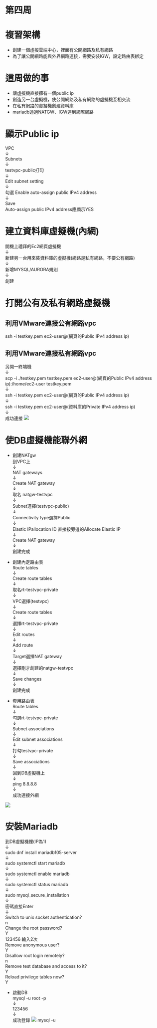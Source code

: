 # 第四周
# 複習架構
* 創建一個虛擬雲端中心，裡面有公開網路及私有網路
* 為了讓公開網路能與外界網路連接，需要安裝IGW，設定路由表綁定

# 這周做的事
* 讓虛擬機直接擁有一個public ip
* 創造另一台虛擬機，使公開網路及私有網路的虛擬機互相交流
* 在私有網路的虛擬機創建資料庫
* mariadb透過NATGW、IGW連到網際網路

# 顯示Public ip
VPC <br>↓<br>
Subnets <br>↓<br>
testvpc-public打勾<br>↓<br>
Edit subnet setting<br>↓<br>
勾選 Enable auto-assign public IPv4 address<br>↓<br>
Save<br>
Auto-assign public IPv4 address應顯示YES

# 建立資料庫虛擬機(內網)
開機上禮拜的Ec2網頁虛擬機<br>↓<br>
新建另一台用來裝資料庫的虛擬機(網路是私有網路，不要公有網路)<br>↓<br>
新增MYSQL/AURORA規則<br>↓<br>
創建

# 打開公有及私有網路虛擬機

## 利用VMware連接公有網路vpc
ssh -i testkey.pem ec2-user@(網頁的Public IPv4 address ip)

## 利用VMware連接私有網路vpc
另開一終端機<br>↓<br>
scp -i ./testkey.pem testkey.pem ec2-user@(網頁的Public IPv4 address ip):/home/ec2-user testkey.pem<br>↓<br>
ssh -i testkey.pem ec2-user@(網頁的Public IPv4 address ip)<br>↓<br>
ssh -i testkey.pem ec2-user@(資料庫的Private IPv4 address ip)<br>↓<br>
成功連接
 <img src="../pic/1003.png">

 # 使DB虛擬機能聯外網
 
 * 創建NATgw<br>
 到VPC上<br>↓<br>
 NAT gateways<br>↓<br>
 Create NAT gateway<br>↓<br>
 取名 natgw-testvpc<br>↓<br>
 Subnet選擇(testvpc-public)<br>↓<br>
 Connectivity type選擇Public<br>↓<br>
 Elastic IPallocation ID 直接按旁邊的Allocate Elastic IP<br>↓<br>
 Create NAT gateway<br>↓<br>
 創建完成<br>
 
 * 創建內定路由表<br>
 Route tables <br>↓<br>
 Create route tables <br>↓<br>
 取名rt-testvpc-private <br>↓<br>
 VPC選擇(testvpc) <br>↓<br>
 Create route tables <br>↓<br>
 選擇rt-testvpc-private <br>↓<br>
 Edit routes <br>↓<br>
 Add route<br>↓<br>
 Target選擇NAT gateway<br>↓<br>
 選擇剛才創建的natgw-testvpc <br>↓<br>
 Save changes<br>↓<br>
 創建完成<br>

 * 套用路由表<br>
 Route tables<br>↓<br>
 勾選rt-testvpc-private <br>↓<br>
 Subnet associations <br>↓<br>
 Edit subnet associations<br>↓<br> 
 打勾testvpc-private <br>↓<br>
 Save associations<br>↓<br>
 回到DB虛擬機上<br>↓<br>
 ping 8.8.8.8<br>↓<br>
 成功連接外網
 <img src="../pic/1003-1.png">

 # 安裝Mariadb
 到DB虛擬機裡(IP為1)<br>↓<br>
 sudo dnf install mariadb105-server <br>↓<br>
 sudo systemctl start mariadb <br>↓<br>
 sudo systemctl enable mariadb <br>↓<br>
 sudo systemctl status mariadb <br>↓<br>
 sudo mysql_secure_installation <br>↓<br>
 密碼直接Enter <br>↓<br>
 Switch to unix socket authentication? <br>
 n <br>
 Change the root password?<br>
 Y <br>
 123456 輸入2次 <br>
 Remove anonymous user? <br>
 Y<br>
 Disallow root login remotely? <br>
 n <br>
 Remove test database and access to it?<br>
 Y <br>
 Reload privilege tables now? <br>
 Y<br>
 * 啟動DB<br>
   mysql -u root -p <br>↓<br>
   123456<br>↓<br>
   成功登錄
   <img src="../pic/1003-2.png">
 mysql -u
 
 


 
